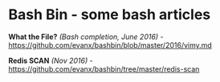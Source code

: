 
# Bash Bin - some bash articles

<b>What the File?</b> <i>(Bash completion, June 2016)</i> - https://github.com/evanx/bashbin/blob/master/2016/vimy.md

<b>Redis SCAN</b> <i>(Nov 2016)</i> - https://github.com/evanx/bashbin/tree/master/redis-scan
